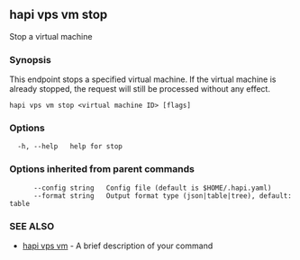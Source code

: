 ## hapi vps vm stop

Stop a virtual machine

### Synopsis

This endpoint stops a specified virtual machine. If the virtual machine is already stopped, 
the request will still be processed without any effect.

```
hapi vps vm stop <virtual machine ID> [flags]
```

### Options

```
  -h, --help   help for stop
```

### Options inherited from parent commands

```
      --config string   Config file (default is $HOME/.hapi.yaml)
      --format string   Output format type (json|table|tree), default: table
```

### SEE ALSO

* [hapi vps vm](hapi_vps_vm.md)	 - A brief description of your command

